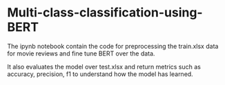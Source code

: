 # Multi-class-classification-using-BERT

The ipynb notebook contain the code for preprocessing the train.xlsx data for movie reviews and fine tune BERT over the data.

It also evaluates the model over test.xlsx and return metrics such as accuracy, precision, f1 to understand how the model has learned.
